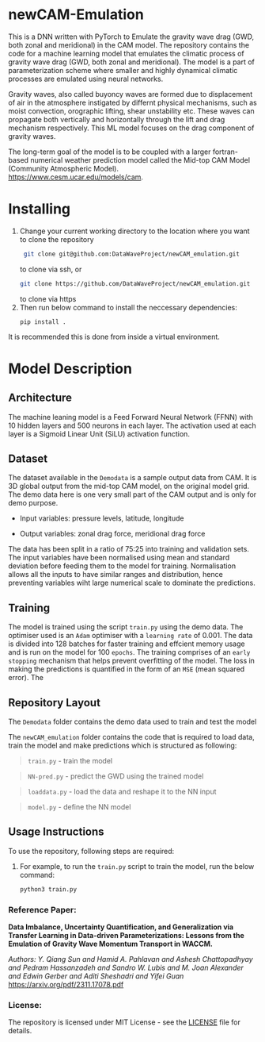 # newCAM-Emulation

This is a DNN written with PyTorch to Emulate the gravity wave drag (GWD, both zonal and meridional) in the CAM model.
The repository contains the code for a machine learning model that emulates the climatic process of gravity wave drag (GWD, both zonal and meridional).
The model is a part of parameterization scheme where smaller and highly dynamical climatic processes are emulated using neural networks. 

Gravity waves, also called buyoncy waves are formed due to displacement of air in the atmosphere instigated by differnt physical mechanisms, such as moist convection, orographic lifting, shear unstability etc. These waves can propagate both vertically and horizontally through the lift and drag mechanism respectively. This ML model focuses on the drag component of gravity waves.

The long-term goal of the model is to be coupled with a larger fortran-based numerical weather prediction model called the Mid-top CAM Model (Community Atmospheric Model).  
https://www.cesm.ucar.edu/models/cam.

# Installing
1. Change your current working directory to the location where you want to clone the repository
   ```bash
    git clone git@github.com:DataWaveProject/newCAM_emulation.git
    ```
    to clone via ssh, or  
    ```bash
    git clone https://github.com/DataWaveProject/newCAM_emulation.git
    ```
    to clone via https
2. Then run below command to install the neccessary dependencies:
    ```
    pip install .
    ```
It is recommended this is done from inside a virtual environment.


# Model Description

## Architecture
The machine leaning model is a Feed Forward Neural Network (FFNN) with 10 hidden layers and 500 neurons in 
each layer. The activation used at each layer is a Sigmoid Linear Unit (SiLU) activation function.

## Dataset
The dataset available in the `Demodata` is a sample output data from CAM. It is 3D global output from the mid-top CAM model, on the original model grid. The demo data here is one very small part of the CAM output and is only for demo purpose.

- Input variables: pressure levels, latitude, longitude

- Output variables: zonal drag force, meridional drag force

The data has been split in a ratio of 75:25 into training and validation sets. The input variables have been normalised using mean and standard deviation before feeding them to the model for training. Normalisation allows all the inputs to have similar ranges and distribution, hence preventing variables wiht large numerical scale to dominate the predictions.

## Training
The model is trained using the script `train.py` using the demo data. The optimiser used is an `Adam` optimiser with a `learning rate` of 0.001. The data is divided into 128 batches for faster training and effcient memory usage and is run on the model for 100 `epochs`. The training comprises of an `early stopping` mechanism that helps prevent overfitting of the model. The loss in making the predictions is quantified in the form of an `MSE` (mean squared error). The  

## Repository Layout
The `Demodata` folder contains the demo data used to train and test the model

The `newCAM_emulation` folder contains the code that is required to load data, train the model and make predictions which is structured as following:
> `train.py` - train the model

> `NN-pred.py` - predict the GWD using the trained model
    
> `loaddata.py` - load the data and reshape it to the NN input

> `model.py` - define the NN model

## Usage Instructions
To use the repository, following steps are required:
1. For example, to run the `train.py` script to train the model, run the below command: 
    ```bash
    python3 train.py
    ```

### Reference Paper:

**Data Imbalance, Uncertainty Quantification, and Generalization via Transfer Learning in Data-driven Parameterizations: Lessons from the Emulation of Gravity Wave Momentum Transport in WACCM.** 

 *Authors: Y. Qiang Sun and Hamid A. Pahlavan and Ashesh Chattopadhyay and Pedram Hassanzadeh and Sandro W. Lubis and M. Joan Alexander and Edwin Gerber and Aditi Sheshadri and Yifei Guan*
https://arxiv.org/pdf/2311.17078.pdf

### License:
The repository is licensed under MIT License - see the [LICENSE](LICENSE) file for details.